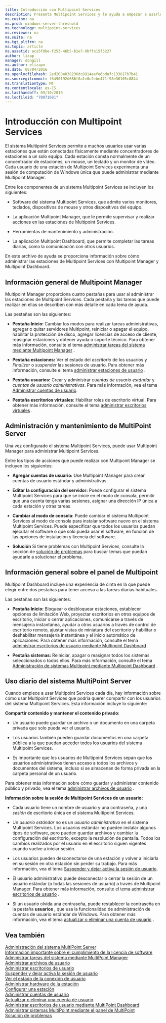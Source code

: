 ```yaml
---
title: Introducción con Multipoint Services
description: Presenta Multipoint Services y le ayuda a empezar a usarlo.
ms.custom: na
ms.prod: windows-server-threshold
ms.technology: multipoint-services
ms.reviewer: na
ms.suite: na
ms.tgt_pltfrm: na
ms.topic: article
ms.assetid: aca5f0be-f253-46b5-b1e7-0bffa15f3227
author: lizap
manager: dongill
ms.author: elizapo
ms.date: 08/04/2016
ms.openlocfilehash: 2ed2084038236dc8914eefe6bdafc133817b7b41
ms.sourcegitcommit: f6490192d686f0a1e0c2ebe471f98e30105c0844
ms.translationtype: MT
ms.contentlocale: es-ES
ms.lasthandoff: 09/10/2019
ms.locfileid: "70871681"
---
```

# <a name="getting-started-with-multipoint-services"></a>Introducción con Multipoint Services
El sistema Multipoint Services permite a muchos usuarios usar varias estaciones que están conectadas físicamente mediante concentradores de estaciones a un solo equipo. Cada estación consta normalmente de un concentrador de estaciones, un mouse, un teclado y un monitor de vídeo. Cada usuario de una estación de Multipoint Services experimenta una sesión de computación de Windows única que puede administrar mediante Multipoint Manager.  
  
Entre los componentes de un sistema Multipoint Services se incluyen los siguientes:  
  
-   Software del sistema Multipoint Services, que admite varios monitores, teclados, dispositivos de mouse y otros dispositivos del equipo.  
  
-   La aplicación Multipoint Manager, que le permite supervisar y realizar acciones en las estaciones de Multipoint Services.  
  
-   Herramientas de mantenimiento y administración.  
  
-   La aplicación Multipoint Dashboard, que permite completar las tareas diarias, como la comunicación con otros usuarios.  
  
En este archivo de ayuda se proporciona información sobre cómo administrar las estaciones de Multipoint Services con Multipoint Manager y Multipoint Dashboard.  
  
## <a name="overview-of-multipoint-manager"></a>Información general de Multipoint Manager  
Multipoint Manager proporciona cuatro pestañas para usar al administrar las estaciones de Multipoint Services. Cada pestaña y las tareas que puede realizar en ellas se describen con más detalle en cada tema de ayuda.  
  
Las pestañas son las siguientes:  
  
-   **Pestaña Inicio:** Cambiar los modos para realizar tareas administrativas, agregar o quitar servidores Multipoint, reiniciar o apagar el equipo, habilitar la protección de disco, agregar licencias de acceso de cliente, reasignar estaciones y obtener ayuda o soporte técnico. Para obtener más información, consulte el tema [administrar tareas del sistema mediante Multipoint Manager](Manage-System-Tasks-Using-MultiPoint-Manager.md) .  
  
-   **Pestaña estaciones:** Ver el estado del *escritorio* de los usuarios y *Finalizar* o *suspender* las sesiones de usuario. Para obtener más información, consulte el tema [administrar estaciones de usuario](Manage-User-Stations.md) .  
  
-   **Pestaña usuarios:** Crear y administrar *cuentas de usuario estándar* y *cuentas de usuario administrativas*. Para más información, vea el tema [Administrar cuentas de usuario](Manage-User-Accounts.md).  
  
-   **Pestaña escritorios virtuales:** Habilitar roles de escritorio virtual. Para obtener más información, consulte el tema [administrar escritorios virtuales](Manage-Virtual-Desktops.md) .  
  
## <a name="multipoint-server-management-and-maintenance"></a>Administración y mantenimiento de MultiPoint Server  
Una vez configurado el sistema Multipoint Services, puede usar Multipoint Manager para administrar Multipoint Services.  
  
Entre los tipos de acciones que puede realizar con Multipoint Manager se incluyen los siguientes:  
  
-   **Agregar cuentas de usuario:** Use Multipoint Manager para crear cuentas de usuario estándar y administrativas.  
  
-   **Editar la configuración del servidor:** Puede configurar el sistema Multipoint Services para que se inicie en el modo de consola, permitir que una cuenta tenga varias sesiones, asignar una dirección IP única a cada estación y otras tareas.  
  
-   **Cambiar al modo de consola:** Puede cambiar el sistema Multipoint Services al modo de consola para instalar software nuevo en el sistema Multipoint Services. Puede especificar que todos los usuarios puedan ejecutar el software o que solo pueda usar el software, en función de las opciones de instalación y licencia del software.  
  
-   **Solución** Si tiene problemas con Multipoint Services, consulte la sección de [solución de problemas](Troubleshooting.md) para buscar temas que puedan ayudarle a solucionar el problema.  
  
## <a name="overview-of-multipoint-dashboard"></a>Información general sobre el panel de Multipoint  
Multipoint Dashboard incluye una experiencia de cinta en la que puede elegir entre dos pestañas para tener acceso a las tareas diarias habituales.  
  
Las pestañas son las siguientes:  
  
-   **Pestaña Inicio:** Bloquear o desbloquear estaciones, establecer opciones de limitación Web, proyectar escritorios en otros equipos de escritorio, iniciar o cerrar aplicaciones, comunicarse a través de mensajería instantánea, ayudar a otros usuarios a través de control de escritorio remoto, ajustar vistas de miniatura del escritorio y habilitar o deshabilitar mensajería instantánea y el inicio automático de aplicaciones. Para obtener más información, consulte el tema [administrar escritorios de usuario mediante Multipoint Dashboard](Manage-User-Desktops-Using-MultiPoint-Dashboard.md) .  
  
-   **Pestaña sistemas:** Reiniciar, apagar o reasignar todos los sistemas seleccionados o todos ellos. Para más información, consulte el tema [Administración de sistemas Multipoint mediante Multipoint Dashboard](Manage-MultiPoint-Systems-Using-MultiPoint-Dashboard.md) .  
  
## <a name="daily-use-of-your-multipoint-server-system"></a>Uso diario del sistema MultiPoint Server  
Cuando empiece a usar Multipoint Services cada día, hay información sobre cómo usar Multipoint Services que podría querer compartir con los usuarios del sistema Multipoint Services. Esta información incluye lo siguiente:  
  
**Compartir contenido y mantener el contenido privado:**  
  
-   Un usuario puede guardar un archivo o un documento en una carpeta privada que solo pueda ver el usuario.  
  
-   Los usuarios también pueden guardar documentos en una carpeta pública a la que puedan acceder todos los usuarios del sistema Multipoint Services.  
  
-   Es importante que los usuarios de Multipoint Services sepan que los usuarios administrativos tienen acceso a todos los archivos y documentos del sistema, incluso si se almacenan de forma privada en la carpeta personal de un usuario.  
  
Para obtener más información sobre cómo guardar y administrar contenido público y privado, vea el tema [administrar archivos de usuario](Manage-User-Files.md) .  
  
**Información sobre la sesión de Multipoint Services de un usuario:**  
  
-   Cada usuario tiene un nombre de usuario y una contraseña, y una *sesión* de escritorio única en el sistema Multipoint Services.  
  
-   Un *usuario estándar* no es un *usuario administrativo* en el sistema Multipoint Services. Los usuarios estándar no pueden instalar algunos tipos de software, pero pueden guardar archivos y cambiar la configuración del escritorio, excepto la resolución de pantalla. Todos los cambios realizados por el usuario en el escritorio siguen vigentes cuando vuelve a iniciar sesión.  
  
-   Los usuarios pueden desconectarse de una estación y volver a iniciarla en su sesión en otra estación sin perder su trabajo. Para más información, vea el tema [Suspender y dejar activa la sesión de usuario](Suspend-and-Leave-User-Session-Active.md).  
  
-   El usuario administrativo puede desconectar o cerrar la sesión de un usuario estándar (o todas las sesiones de usuario) a través de Multipoint Manager. Para obtener más información, consulte el tema [administrar escritorios de usuario](manage-user-desktops-using-multipoint-dashboard.md) .  
  
-   Si un usuario olvida una contraseña, puede restablecer la contraseña en la pestaña **usuarios** , que usa la funcionalidad de administración de cuentas de usuario estándar de Windows. Para obtener más información, vea el tema [actualizar o eliminar una cuenta de usuario](Update-or-Delete-a-User-Account.md) .  
  
## <a name="see-also"></a>Vea también  
[Administración del sistema MultiPoint Server](managing-your-multipoint-services-system.md)  
[Información importante sobre el cumplimiento de la licencia de software](Important-Information-about-Software-License-Compliance.md)  
[Administrar tareas del sistema mediante MultiPoint Manager](Manage-System-Tasks-Using-MultiPoint-Manager.md)  
[Administrar archivos de usuario](Manage-User-Files.md)  
[Administrar escritorios de usuario](manage-user-desktops-using-multipoint-dashboard.md)  
[Suspender y dejar activa la sesión de usuario](Suspend-and-Leave-User-Session-Active.md)  
[Ver el estado de la conexión de usuario](View-User-Connection-Status.md)  
[Administrar hardware de la estación](Manage-Station-Hardware.md)  
[Configurar una estación](Set-Up-a-Station.md)  
[Administrar cuentas de usuario](Manage-User-Accounts.md)  
[Actualizar o eliminar una cuenta de usuario](Update-or-Delete-a-User-Account.md)  
[Administrar escritorios de usuario mediante MultiPoint Dashboard](Manage-User-Desktops-Using-MultiPoint-Dashboard.md)  
[Administrar sistemas MultiPoint mediante el panel de MultiPoint](Manage-MultiPoint-Systems-Using-MultiPoint-Dashboard.md)  
[Solución de problemas](Troubleshooting.md)    
  

